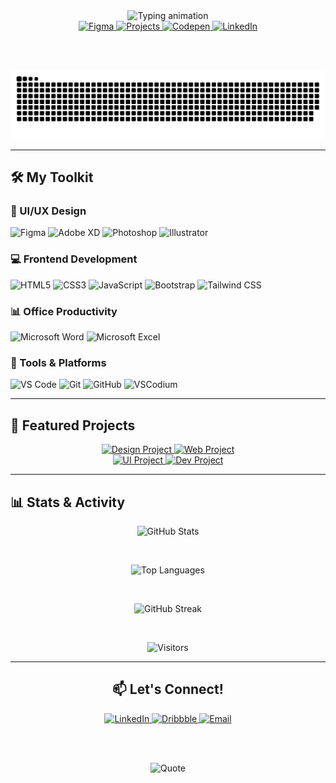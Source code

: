 <div align="center">
  <img src="https://readme-typing-svg.demolab.com?font=Fira+Code&weight=600&size=26&duration=4000&pause=1000&color=6D28D9&center=true&vCenter=true&width=500&lines=Hi+there+%F0%9F%91%8B;I'am;UI%2FUX+Designer+%26+Frontend+Dev;Let's+create+something+amazing!" alt="Typing animation" />
  
  <br/>
  
  <a href="https://www.figma.com/@yourusername" target="_blank">
    <img src="https://img.shields.io/badge/Figma-F24E1E?style=for-the-badge&logo=figma&logoColor=white" alt="Figma" />
  </a>
  <a href="https://github.com/yourusername?tab=repositories" target="_blank">
    <img src="https://img.shields.io/badge/My_Projects-6D28D9?style=for-the-badge&logo=github&logoColor=white" alt="Projects" />
  </a>
  <a href="https://codepen.io/yourusername" target="_blank">
    <img src="https://img.shields.io/badge/Codepen-000000?style=for-the-badge&logo=codepen&logoColor=white" alt="Codepen" />
  </a>
  <a href="https://linkedin.com/in/yourusername" target="_blank">
    <img src="https://img.shields.io/badge/LinkedIn-0077B5?style=for-the-badge&logo=linkedin&logoColor=white" alt="LinkedIn" />
  </a>
  
  <br/><br/>
  
  <picture>
    <source media="(prefers-color-scheme: dark)" srcset="https://raw.githubusercontent.com/platane/platane/output/github-contribution-grid-snake-dark.svg">
    <source media="(prefers-color-scheme: light)" srcset="https://raw.githubusercontent.com/platane/platane/output/github-contribution-grid-snake.svg">
    <img alt="github contribution grid snake animation" src="https://raw.githubusercontent.com/platane/platane/output/github-contribution-grid-snake.svg">
  </picture>
</div>

---

## 🛠️ My Toolkit

### 🎨 UI/UX Design
![Figma](https://img.shields.io/badge/Figma-F24E1E?style=for-the-badge&logo=figma&logoColor=white)
![Adobe XD](https://img.shields.io/badge/Adobe%20XD-470137?style=for-the-badge&logo=Adobe%20XD&logoColor=white)
![Photoshop](https://img.shields.io/badge/Adobe%20Photoshop-31A8FF?style=for-the-badge&logo=Adobe%20Photoshop&logoColor=white)
![Illustrator](https://img.shields.io/badge/Adobe%20Illustrator-FF9A00?style=for-the-badge&logo=Adobe%20Illustrator&logoColor=white)

### 💻 Frontend Development
![HTML5](https://img.shields.io/badge/HTML5-E34F26?style=for-the-badge&logo=html5&logoColor=white)
![CSS3](https://img.shields.io/badge/CSS3-1572B6?style=for-the-badge&logo=css3&logoColor=white)
![JavaScript](https://img.shields.io/badge/JavaScript-F7DF1E?style=for-the-badge&logo=javascript&logoColor=black)
![Bootstrap](https://img.shields.io/badge/Bootstrap-7952B3?style=for-the-badge&logo=bootstrap&logoColor=white)
![Tailwind CSS](https://img.shields.io/badge/Tailwind_CSS-38B2AC?style=for-the-badge&logo=tailwind-css&logoColor=white)

### 📊 Office Productivity
![Microsoft Word](https://img.shields.io/badge/Microsoft_Word-2B579A?style=for-the-badge&logo=microsoft-word&logoColor=white)
![Microsoft Excel](https://img.shields.io/badge/Microsoft_Excel-217346?style=for-the-badge&logo=microsoft-excel&logoColor=white)

### 🔧 Tools & Platforms
![VS Code](https://img.shields.io/badge/VS_Code-007ACC?style=for-the-badge&logo=visual-studio-code&logoColor=white)
![Git](https://img.shields.io/badge/Git-F05032?style=for-the-badge&logo=git&logoColor=white)
![GitHub](https://img.shields.io/badge/GitHub-181717?style=for-the-badge&logo=github&logoColor=white)
![VSCodium](https://img.shields.io/badge/VSCodium-2F80ED?style=for-the-badge&logo=vscodium&logoColor=white)

---

## 🌟 Featured Projects

<div align="center">
  
  <!-- Design Project -->
  <a href="https://www.figma.com/community/file/yourdesignproject">
    <img src="https://github-readme-stats.vercel.app/api/pin/?username=yourusername&repo=design-project&theme=radical&show_owner=true" alt="Design Project" />
  </a>
  
  <!-- Web Project -->
  <a href="https://github.com/yourusername/web-project">
    <img src="https://github-readme-stats.vercel.app/api/pin/?username=yourusername&repo=web-project&theme=radical&show_owner=true" alt="Web Project" />
  </a>
  
  <br/>
  
  <!-- UI Project -->
  <a href="https://dribbble.com/yourusername/project">
    <img src="https://github-readme-stats.vercel.app/api/pin/?username=yourusername&repo=ui-project&theme=radical&show_owner=true" alt="UI Project" />
  </a>
  
  <!-- Dev Project -->
  <a href="https://github.com/yourusername/dev-project">
    <img src="https://github-readme-stats.vercel.app/api/pin/?username=yourusername&repo=dev-project&theme=radical&show_owner=true" alt="Dev Project" />
  </a>
  
</div>

---

## 📊 Stats & Activity

<div align="center">
  
  ![GitHub Stats](https://github-readme-stats.vercel.app/api?username=yourusername&show_icons=true&theme=radical&count_private=true&include_all_commits=true)
  
  <br/>
  
  ![Top Languages](https://github-readme-stats.vercel.app/api/top-langs/?username=yourusername&layout=compact&theme=radical&langs_count=6)
  
  <br/>
  
  ![GitHub Streak](https://streak-stats.demolab.com/?user=yourusername&theme=radical)
  
  <br/>
  
  ![Visitors](https://komarev.com/ghpvc/?username=yourusername&label=Profile%20Views&color=6D28D9&style=flat-square)
  
</div>

---

<div align="center">
  
  ## 📫 Let's Connect!
  
  <a href="https://linkedin.com/in/yourusername" target="_blank">
    <img src="https://img.shields.io/badge/LinkedIn-0077B5?style=for-the-badge&logo=linkedin&logoColor=white" alt="LinkedIn" />
  </a>
  <a href="https://dribbble.com/yourusername" target="_blank">
    <img src="https://img.shields.io/badge/Dribbble-EA4C89?style=for-the-badge&logo=dribbble&logoColor=white" alt="Dribbble" />
  </a>
  <a href="mailto:youremail@example.com">
    <img src="https://img.shields.io/badge/Email-D14836?style=for-the-badge&logo=gmail&logoColor=white" alt="Email" />
  </a>
  
  <br/><br/>
  
  ![Quote](https://quotes-github-readme.vercel.app/api?type=horizontal&theme=radical)
  
</div>
